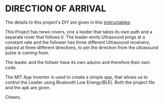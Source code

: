 # DIRECTION OF ARRIVAL

The details to this project's DIY are given in this [instructables](https://www.instructables.com/id/LeaderFollower-Using-Direction-of-Arrival/)

This Project has twwo rovers, one a leader that takes its own path and a separate rover that follows it.
The leader emits Ultrasound pings at a constant rate and the follower has three different Ultrasound receivers, placed at three different directions,
to pin the direction from the ultrasound pulse is coming from.

The leader and the follwer have its own aduino and therefore their own code.

The MIT App Inventor is used to create a simple app, that allows us to control the Leader using Bluetooth Low Energy(BLE).
Both the project file and the apk are given.

Cheers.
